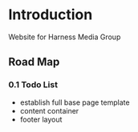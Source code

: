 # Introduction

Website for Harness Media Group

## Road Map

### 0.1 Todo List

* establish full base page template
* content container
* footer layout
